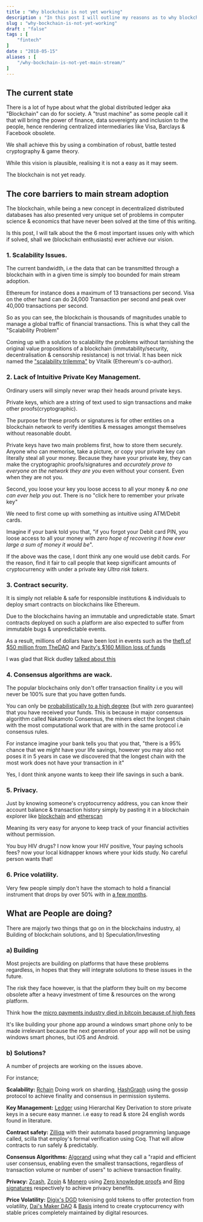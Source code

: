 ```yaml
---
title : "Why blockchain is not yet working"
description : "In this post I will outline my reasons as to why blockchain based applications are not ready for the mass market. "
slug : "why-bockchain-is-not-yet-working"
draft : "false"
tags : [
    "fintech"
]
date : "2018-05-15"
aliases : [
    "/why-bockchain-is-not-yet-main-stream/"
]
---
```


## The current state
There is a lot of hype about what the global distributed ledger aka "Blockchain" can do for society.
A "trust machine" as some people call it that will bring the power of finance, data sovereignty and inclusion to the people,
hence rendering  centralized intermediaries like Visa, Barclays & Facebook obsolete. 

We shall achieve this by using  a combination of robust, battle tested cryptography & game theory.

While  this vision is plausible, realising it is not a easy as it may seem.

The blockchain is not yet ready.


## The core barriers to main stream adoption

The blockchain, while being a new concept in decentralized distributed databases has also presented very unique set of problems in computer science & economics that have never been solved at the time of this writing. 

Is this post, I will talk about the the 6 most important issues only with which if solved, shall we (blockchain enthusiasts) ever achieve our vision.

### 1. Scalability Issues.

The current bandwidth, i.e the data that can be transmitted through a blockchain with in a given time is simply too bounded for main stream adoption.

Ethereum for instance does a maximum of 13 transactions per second.  Visa on the other hand can do 24,000 Transaction per second and peak over 40,000 transactions per second.

So as you can see, the blockchain is thousands of magnitudes unable to manage a global traffic of financial transactions.
This is what they call the "Scalability Problem"

Coming up with a solution to scalability the problems without tarnishing the original value propositions of a blockchain (immutability/security, decentralisation & censorship resistance) is not trivial. It has been nick named the ["scalability trilemma"](https://github.com/ethereum/wiki/wiki/Sharding-FAQ#this-sounds-like-theres-some-kind-of-scalability-trilemma-at-play-what-is-this-trilemma-and-can-we-break-through-it) by Vitalik (Ethereum's co-author).


### 2. Lack of Intuitive Private Key Management.

Ordinary users will simply never wrap their heads around private keys.

Private keys, which are a string of text  used to sign transactions and make other proofs(cryptographic).

The purpose for these proofs or signatures is for other entities on a blockchain network to verify  identities & messages amongst themselves without reasonable doubt.

Private keys have two main problems first, how to store them securely.  
Anyone who can memorise, take a picture, or copy  your private key can literally steal all your money. 
Because they have your private key, they can make the cryptographic proofs/signatures and *accurately prove to everyone on the network they are you* even without your consent. Even when they are not you.

Second, you loose your key you loose access to all your money & *no one can ever help you out*.
There is no "click here to remember your private key"


We need to first come up with something as intuitive using ATM/Debit cards.

Imagine if your bank told you that, "if you forgot your Debit card PIN, you loose access to all your money with *zero hope of recovering it how ever large a sum of money it would be*".

If the above was the case, I dont think any one would use debit cards. For the reason, find it fair to call people that keep significant amounts of cryptocurrency  with under a private key *Ultra risk takers*.


### 3. Contract security.

It is simply not reliable & safe for responsible institutions & individuals to deploy smart contracts on blockchains like Ethereum.

Due to the blockchains having an immutable and unpredictable state. Smart contracts deployed on such a platform are also expected to suffer from immutable bugs & unpredictable events.

As a result, millions of dollars have been lost in events such as the [theft of $50 million from TheDAO](https://www.bloomberg.com/features/2017-the-ether-thief/) and  [ Parity's $160 Million loss of funds](https://www.coindesk.com/startup-lost-160-million-still-wants-shake-ethereum/) 

I was glad that Rick dudley [talked about this](https://youtu.be/1AGHAuWz_4U?t=986) 



### 4. Consensus algorithms are wack.

The popular blockchains only don't offer transaction finality i.e you will never be 100% sure that you have gotten funds.

You can only be [probabilistically to a high degree](https://ethereum.stackexchange.com/questions/319/what-number-of-confirmations-is-considered-secure-in-ethereum) (but with zero guarantee) that you have received your funds. 
This is because in major consensus algorithm called Nakamoto Consensus, the miners elect the longest chain with the most computational work 
that are with in the same protocol i.e consensus rules.

For instance imagine  your bank tells you that you that, "there is a 95% chance that we *might* have your life savings, however you may also not poses it in 5 years in case we discovered that the longest chain with the most work does not have your transaction in it"

Yes, I dont think anyone wants to keep their life savings in such a bank.


### 5. Privacy.

Just by knowing someone's cryptocurrency address, you can know their account balance & transaction history simply by pasting it in a blockchain explorer like [blockchain](https://blockchain.info) and [etherscan](https://etherscan.io)

Meaning its very easy for anyone to keep track of your financial activities without permission.

You buy HIV drugs? I now know your HIV positive, Your paying schools fees? now your local kidnapper knows where your kids study.
No careful person wants that!

### 6. Price volatility.

 Very few people simply don't have  the stomach to hold a financial instrument that drops by over 50% with in [a few months](https://www.cnbc.com/2017/12/26/bitcoin-price-in-2018-could-hit-60000-but-another-crash-is-coming.html).



## What are People are doing?

There are majorly two things that go on in the blockchains industry, a) Building of blockchain solutions,
and b) Speculation/Investing

### a) Building

Most projects are building on platforms that have these problems regardless, in hopes that they will integrate solutions to these issues in the future.

The risk they face however, is that the platform they built on my become obsolete after a heavy investment of time & resources on the wrong platform.

Think how the [micro payments industry died in bitcoin because of high fees](https://bitcoinmagazine.com/articles/bitcoin-now-useless-micropayments-solutions-are-coming1/) 

It's like building your phone app around a windows smart phone only to be made irrelevant because the next generation of your app will not be using windows smart phones, but iOS and Android.
 

### b) Solutions?

A number of projects are working on the issues above.

For instance;

**Scalability:**  [Rchain](https://www.rchain.coop/) Doing work on sharding, [HashGraph](https://www.hederahashgraph.com/) using the gossip protocol to achieve finality and consensus in permission systems.

**Key Management:** [Ledger](https://www.ledgerwallet.com/) using Hierarchal  Key Derivation to store private keys in a secure easy manner. i.e easy to read & store 24 english words found in literature.

**Contract safety:** [Zilliqa](http://zilliqa.com) with their automata based programming language called, scilla that employ's formal verification using Coq. That will allow contracts to run safely & predictably.

**Consensus Algorithms:** [Algorand](https://www.algorand.com/) using what they call a "rapid and efficient user consensus, enabling even the smallest transactions, regardless of transaction volume or number of users" to achieve transaction finality.

**Privacy:** [Zcash](https://z.cash/), [Zcoin](https://zcoin.io/) & [Monero](https://getmonero.org/) using [Zero knowledge proofs](https://en.wikipedia.org/wiki/Zero-knowledge_proof) and [Ring signatures](https://en.wikipedia.org/wiki/Ring_signature) respectively to achieve privacy benefits.

**Price Volatility:** [Digix's DGD](https://digix.global/) tokenising gold tokens to offer protection from volatility, [Dai's Maker DAO](https://makerdao.com/) & [Basis](http://www.basis.io/) intend to create cryptocurrency with stable prices completely maintained by digital resources.


